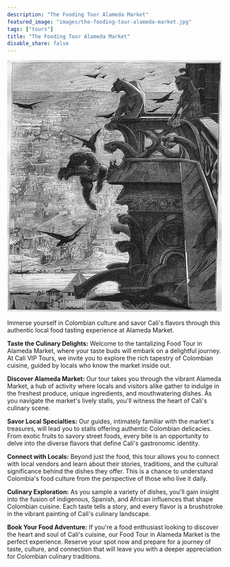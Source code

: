 ```yaml
---
description: "The Fooding Toor Alameda Market"
featured_image: "images/the-fooding-tour-alameda-market.jpg"
tags: ["tours"]
title: "The Fooding Toor Alameda Market"
disable_share: false
---
```


![Food Tour in Alameda Market 1](/images/the-fooding-tour-alameda-market.jpg)

Immerse yourself in Colombian culture and savor Cali's flavors through this authentic local food tasting experience at Alameda Market.

**Taste the Culinary Delights:** Welcome to the tantalizing Food Tour in Alameda Market, where your taste buds will embark on a delightful journey. At Cali VIP Tours, we invite you to explore the rich tapestry of Colombian cuisine, guided by locals who know the market inside out.

**Discover Alameda Market:** Our tour takes you through the vibrant Alameda Market, a hub of activity where locals and visitors alike gather to indulge in the freshest produce, unique ingredients, and mouthwatering dishes. As you navigate the market's lively stalls, you'll witness the heart of Cali's culinary scene.

**Savor Local Specialties:** Our guides, intimately familiar with the market's treasures, will lead you to stalls offering authentic Colombian delicacies. From exotic fruits to savory street foods, every bite is an opportunity to delve into the diverse flavors that define Cali's gastronomic identity.

**Connect with Locals:** Beyond just the food, this tour allows you to connect with local vendors and learn about their stories, traditions, and the cultural significance behind the dishes they offer. This is a chance to understand Colombia's food culture from the perspective of those who live it daily.

**Culinary Exploration:** As you sample a variety of dishes, you'll gain insight into the fusion of indigenous, Spanish, and African influences that shape Colombian cuisine. Each taste tells a story, and every flavor is a brushstroke in the vibrant painting of Cali's culinary landscape.

**Book Your Food Adventure:** If you're a food enthusiast looking to discover the heart and soul of Cali's cuisine, our Food Tour in Alameda Market is the perfect experience. Reserve your spot now and prepare for a journey of taste, culture, and connection that will leave you with a deeper appreciation for Colombian culinary traditions.
